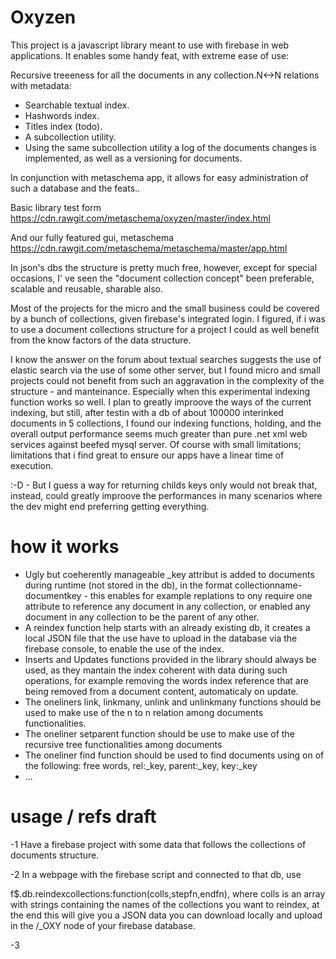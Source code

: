 # Oxyzen

This project is a javascript library meant to use with firebase in web applications. It enables some handy feat, with extreme ease of use:

Recursive treeeness for all the documents in any collection.N<->N relations with metadata:

- Searchable textual index.
- Hashwords index.
- Titles index (todo).
- A subcollection utility.
- Using the same subcollection utility a log of the documents changes is implemented, as well as a versioning for documents.

In conjunction with metaschema app, it allows for easy administration of such a database and the feats..

Basic library test form  
https://cdn.rawgit.com/metaschema/oxyzen/master/index.html 

And our fully featured gui, metaschema  
https://cdn.rawgit.com/metaschema/metaschema/master/app.html

In json's dbs the structure is pretty much free, however,  except for special occasions, I' ve seen the "document collection concept" been preferable, scalable and reusable, sharable also.

Most of the projects for the micro and the small business could be covered by a bunch of collections, given firebase's integrated login.
I figured, if i was to use a document collections structure for a project I could as well benefit from the know factors of the data structure.

I know the answer on the forum about textual searches suggests the use of elastic search via the use of some other server, but I found micro and small projects could not benefit from such an aggravation in the complexity of the structure - and manteinance.
Especially when this experimental indexing function works so well.
I plan to greatly improove the ways of the current indexing, but still, after testin with a db of about 100000 interinked documents in 5 collections, I found our indexing functions, holding, and the overall output performance seems much greater than pure .net xml web services against beefed mysql server. Of course with small limitations; limitations that i find great to ensure our apps have a linear time of execution.

:-D - 
But I guess a way for returning childs keys only would not break that, instead, could greatly improove the performances in many scenarios where the dev might end preferring getting everything.

# how it works

- Ugly but coeherently manageable _key attribut is added to documents during runtime (not stored in the db),  in the format collectionname-documentkey - this enables for example replations to ony require one attribute to reference any document in any collection, or enabled any document in any collection to be the parent of any other.
- A reindex function help starts with an already existing db, it creates a local JSON file that the use have to upload in the database via the firebase console, to enable the use of the index.
- Inserts and Updates functions provided in the library should always be used, as they mantain the index coherent with data during such operations, for example removing the words index reference that are being removed from a document content, automaticaly on update.
- The oneliners link, linkmany, unlink and unlinkmany functions should be used to make use of the n to n relation among documents functionalities.
- The oneliner setparent function should be use to make use of the recursive tree functionalities among documents
- The oneliner find function should be used to find documents using on of the following: free words, rel:_key, parent:_key, key:_key
- ...

# usage / refs draft
-1 Have a firebase project with some data that follows the collections of documents structure.

-2 In a webpage with the firebase script and connected to that db, use 

f$.db.reindexcollections:function(colls,stepfn,endfn), where colls is an array with strings containing the names of the collections you want to reindex, at the end this will give you a JSON data you can download locally and upload in the /_OXY node of your firebase database.

-3 


